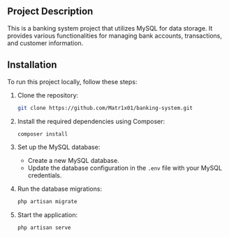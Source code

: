 ## Project Description

This is a banking system project that utilizes MySQL for data storage. It provides various functionalities for managing bank accounts, transactions, and customer information.

## Installation

To run this project locally, follow these steps:

1. Clone the repository:

    ```bash
    git clone https://github.com/Matr1x01/banking-system.git
    ```

2. Install the required dependencies using Composer:

    ```bash
    composer install
    ```

3. Set up the MySQL database:

    - Create a new MySQL database.
    - Update the database configuration in the `.env` file with your MySQL credentials.

4. Run the database migrations:

    ```bash
    php artisan migrate
    ```

5. Start the application:

    ```bash
    php artisan serve
    ```
